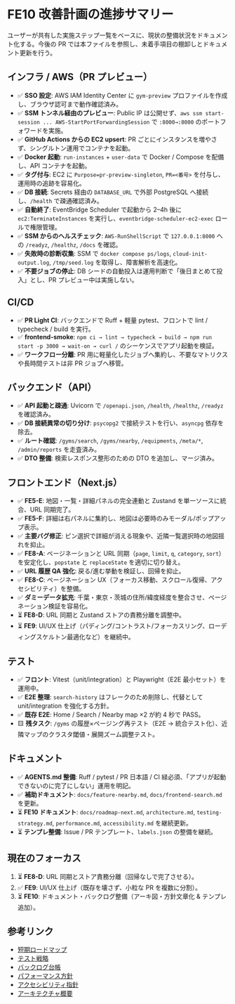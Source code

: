 # FE10 改善計画の進捗サマリー

ユーザーが共有した実施ステップ一覧をベースに、現状の整備状況をドキュメント化する。今後の PR では本ファイルを参照し、未着手項目の棚卸しとドキュメント更新を行う。

## インフラ / AWS（PR プレビュー）

- ✅ **SSO 設定**: AWS IAM Identity Center に `gym-preview` プロファイルを作成し、ブラウザ認可まで動作確認済み。
- ✅ **SSM トンネル経由のプレビュー**: Public IP は公開せず、`aws ssm start-session ... AWS-StartPortForwardingSession` で `:8000→:8000` のポートフォワードを実施。
- ✅ **GitHub Actions からの EC2 upsert**: PR ごとにインスタンスを増やさず、シングルトン運用でコンテナを起動。
- ✅ **Docker 起動**: `run-instances` + `user-data` で Docker / Compose を配備し、API コンテナを起動。
- ✅ **タグ付与**: EC2 に `Purpose=pr-preview-singleton`, `PR=<番号>` を付与し、運用時の追跡を容易化。
- ✅ **DB 接続**: Secrets 経由の `DATABASE_URL` で外部 PostgreSQL へ接続し、`/health` で疎通確認済み。
- ✅ **自動終了**: EventBridge Scheduler で起動から 2–4h 後に `ec2:TerminateInstances` を実行し、`eventbridge-scheduler-ec2-exec` ロールで権限管理。
- ✅ **SSM からのヘルスチェック**: `AWS-RunShellScript` で `127.0.0.1:8000` への `/readyz`, `/healthz`, `/docs` を確認。
- ✅ **失敗時の診断収集**: SSM で `docker compose ps/logs`, `cloud-init-output.log`, `/tmp/seed.log` を取得し、障害解析を高速化。
- ✅ **不要ジョブの停止**: DB シードの自動投入は運用判断で「後日まとめて投入」とし、PR プレビュー中は実施しない。

## CI/CD

- ✅ **PR Light CI**: バックエンドで Ruff + 軽量 pytest、フロントで lint / typecheck / build を実行。
- ✅ **frontend-smoke**: `npm ci → lint → typecheck → build → npm run start -p 3000 → wait-on → curl /` のシーケンスでアプリ起動を検証。
- ✅ **ワークフロー分離**: PR 用に軽量化したジョブへ集約し、不要なマトリクスや長時間テストは非 PR ジョブへ移管。

## バックエンド（API）

- ✅ **API 起動と疎通**: Uvicorn で `/openapi.json`, `/health`, `/healthz`, `/readyz` を確認済み。
- ✅ **DB 接続異常の切り分け**: `psycopg2` で接続テストを行い、`asyncpg` 依存を除去。
- ✅ **ルート確認**: `/gyms/search`, `/gyms/nearby`, `/equipments`, `/meta/*`, `/admin/reports` を走査済み。
- ✅ **DTO 整備**: 検索レスポンス整形のための DTO を追加し、マージ済み。

## フロントエンド（Next.js）

- ✅ **FE5-E**: 地図・一覧・詳細パネルの完全連動と Zustand を単一ソースに統合、URL 同期完了。
- ✅ **FE5-F**: 詳細は右パネルに集約し、地図は必要時のみモーダル/ポップアップ表示。
- ✅ **主要バグ修正**: ピン選択で詳細が消える現象や、近隣一覧選択時の地図揺れを抑止。
- ✅ **FE8-A**: ページネーションと URL 同期（`page`, `limit`, `q`, `category`, `sort`）を安定化し、`popstate` と `replaceState` を適切に切り替え。
- ✅ **URL 履歴 QA 強化**: 戻る/進む挙動を検証し、回帰を抑止。
- ✅ **FE8-C**: ページネーション UX（フォーカス移動、スクロール復帰、アクセシビリティ）を整備。
- ✅ **ダミーデータ拡充**: 千葉・東京・茨城の住所/緯度経度を整合させ、ページネーション検証を容易化。
- ⏳ **FE8-D**: URL 同期と Zustand ストアの責務分離を調整中。
- ⏳ **FE9**: UI/UX 仕上げ（パディング/コントラスト/フォーカスリング、ローディングスケルトン最適化など）を継続中。

## テスト

- ✅ **フロント**: Vitest（unit/integration）と Playwright（E2E 最小セット）を運用中。
- ✅ **E2E 整理**: `search-history` はフレークのため削除し、代替として unit/integration を強化する方針。
- ✅ **既存 E2E**: Home / Search / Nearby map ×2 が約 4 秒で PASS。
- 🟨 **残タスク**: `/gyms` の履歴×ページング再テスト（E2E → 統合テスト化）、近隣マップのクラスタ閾値・展開ズーム調整テスト。

## ドキュメント

- ✅ **AGENTS.md 整備**: Ruff / pytest / PR 日本語 / CI 緑必須、「アプリが起動できないのに完了にしない」運用を明記。
- ✅ **補助ドキュメント**: `docs/feature-nearby.md`, `docs/frontend-search.md` を更新。
- ⏳ **FE10 ドキュメント**: `docs/roadmap-next.md`, `architecture.md`, `testing-strategy.md`, `performance.md`, `accessibility.md` を継続更新。
- ⏳ **テンプレ整備**: Issue / PR テンプレート、`labels.json` の整備を継続。

## 現在のフォーカス

1. ⏳ **FE8-D**: URL 同期とストア責務分離（回帰なしで完了させる）。
2. ✅ **FE9**: UI/UX 仕上げ（既存を壊さず、小粒な PR を複数に分割）。
3. ⏳ **FE10**: ドキュメント・バックログ整備（アーキ図・方針文章化 & テンプレ追加）。

## 参考リンク

- [短期ロードマップ](./roadmap-next.md)
- [テスト戦略](./testing-strategy.md)
- [バックログ台帳](./backlog.md)
- [パフォーマンス方針](./performance.md)
- [アクセシビリティ指針](./accessibility.md)
- [アーキテクチャ概要](./architecture.md)
